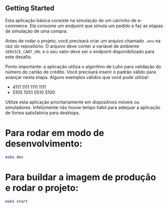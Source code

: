 ## Getting Started

Esta aplicação básica consiste na simulação de um carrinho de e-commerce. Ela consome um endpoint que simula um pedido e faz as etapas de simulação de uma compra.

Antes de rodar o projeto, você precisará criar um arquivo chamado `.env` na raiz do repositório. O arquivo deve conter a variável de ambiente `SERVICE_CART_URL` e o seu valor deve ser o endpoint disponibilizado para este desafio.

Ponto importante: a aplicação utiliza o algoritmo de Luhn para validação do número do cartão de crédito. Você precisará inserir o padrão válido para avançar nesta etapa. Alguns exemplos válidos que você pode utilizar:
- 4111 1111 1111 1111
- 5105 1051 0510 5100

Utilize esta aplicação prioritariamente em dispositivos móveis ou simuladores. Infelizmente não houve tempo hábil para adequar a aplicação de forma satisfatória para desktops.

# Para rodar em modo de desenvolvimento:

```bash
make dev
```
# Para buildar a imagem de produção e rodar o projeto:

```bash
make start
```
